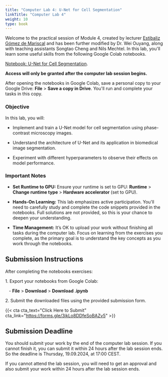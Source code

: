 ```yaml
---
title: "Computer Lab 4: U-Net for Cell Segmentation"
linkTitle: "Computer Lab 4"
weight: 10
type: book
---
```


Welcome to the practical session of Module 4, created by lecturer [Estibaliz Gómez de Mariscal](https://esgomezm.github.io/) and has been further modified by Dr. Wei Ouyang, along with teaching assistants Songtao Cheng and Nils Mechtel. In this lab, you'll learn some useful skills from the following Google Colab notebooks.

[Notebook: U-Net for Cell Segmentation](https://colab.research.google.com/drive/19HdkUnC3zAJRL1qacBZsjGO0lfBoePZx?usp=sharing). 

**Access will only be granted after the computer lab session begins.**

After opening the notebooks in Google Colab, save a personal copy to your Google Drive: **File** > **Save a copy in Drive**. You'll run and complete your tasks in this copy.

### Objective

In this lab, you will:

-   Implement and train a U-Net model for cell segmentation using phase-contrast microscopy images.

-   Understand the architecture of U-Net and its application in biomedical image segmentation.

-   Experiment with different hyperparameters to observe their effects on model performance.


### Important Notes

- **Set Runtime to GPU:** Ensure your runtime is set to GPU: **Runtime** > **Change runtime type** > **Hardware accelerator** (set to GPU).

- **Hands-On Learning:** This lab emphasizes active participation. You'll need to carefully study and complete the code snippets provided in the notebooks. Full solutions are not provided, so this is your chance to deepen your understanding.

- **Time Management:** It’s OK to upload your work without finishing all tasks during the computer lab. Focus on learning from the exercises you complete, as the primary goal is to understand the key concepts as you work through the notebooks.

## Submission Instructions

After completing the notebooks exercises:

1\. Export your notebooks from Google Colab:

   - **File** > **Download** > **Download .ipynb**

2\. Submit the downloaded files using the provided submission form.

{{< cta cta_text="Click Here to Submit" cta_link="https://forms.gle/3ikLo8DDfeSoBAZv5" >}}

## Submission Deadline

You should submit your work by the end of the computer lab session. If you cannot finish it, you can submit it within 24 hours after the lab session ends. So the deadline is Thursday, 19.09.2024, at 17:00 CEST.

If you cannot attend the lab session, you will need to get an approval and also submit your work within 24 hours after the lab session ends.
